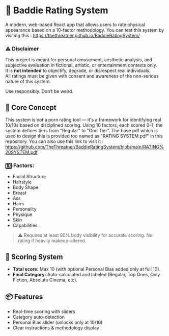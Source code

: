 # 💯 Baddie Rating System

A modern, web-based React app that allows users to rate physical appearance based on a 10-factor methodology. 
You can test this system by visiting this : https://thethreatner.github.io/BaddieRatingSystem/

### ⚠️ Disclaimer

This project is meant for personal amusement, aesthetic analysis, and subjective evaluation in fictional, artistic, or entertainment contexts only.  
It is **not intended** to objectify, degrade, or disrespect real individuals.  
All ratings must be given with consent and awareness of the non-serious nature of this system.  

Use responsibly. Don’t be weird.

## 🧠 Core Concept

This system is not a porn rating tool — it's a framework for identifying real 10/10s based on disciplined scoring. Using 10 factors, each scored 0–1, the system defines tiers from "Regular" to "God Tier". The base pdf which is used to design this is provided too named as "RATING SYSTEM.pdf" in this repository. You can also use this link to visit it : https://github.com/TheThreatner/BaddieRatingSystem/blob/main/RATING%20SYSTEM.pdf

### 🔟 Factors:
- Facial Structure
- Hairstyle
- Body Shape
- Breast
- Ass
- Hairs
- Personality
- Physique
- Skin
- Capabilities

> ⚠️ Requires at least 80% body visibility for accurate scoring. No rating if heavily makeup-altered.

## 🧮 Scoring System

- **Total score:** Max 10 (with optional Personal Bias added only at full 10).
- **Final Category:** Auto-calculated and labeled (Regular, Top Ones, Only Fiction, Absolute Cinema, etc).

## 📦 Features

- Real-time scoring with sliders
- Category auto-detection
- Personal Bias slider (unlocks only at 10/10)
- Clear instructions & methodology display
